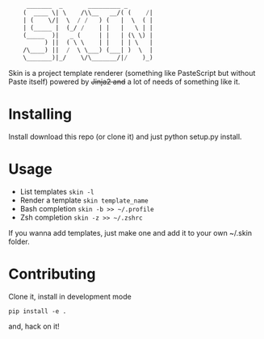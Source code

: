 ```lisp
	 _______  _       _________ _       
	(  ____ \| \    /\\__   __/( (    /|
	| (    \/|  \  / /   ) (   |  \  ( |
	| (_____ |  (_/ /    | |   |   \ | |
	(_____  )|   _ (     | |   | (\ \) |
	      ) ||  ( \ \    | |   | | \   |
	/\____) ||  /  \ \___) (___| )  \  |
	\_______)|_/    \/\_______/|/    )_)

```                                    
Skin is a project template renderer (something like PasteScript but without Paste itself) powered by ~~Jinja2 and~~ a lot of needs of something like it.



Installing
==========

Install download this repo (or clone it) and just python setup.py install.


Usage
=====

* List templates `skin -l`
* Render a template `skin template_name`
* Bash completion `skin -b >> ~/.profile`
* Zsh completion `skin -z >> ~/.zshrc`


If you wanna add templates, just make one and add it to your own ~/.skin folder.


Contributing
============

Clone it, install in development mode

```shel
pip install -e .
```
and, hack on it!